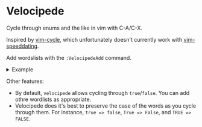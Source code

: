 # Velocipede

Cycle through enums and the like in vim with C-A/C-X.

Inspired by [vim-cycle](https://github.com/zef/vim-cycle), which unfortunately doesn't currently work with [vim-speeddating](https://github.com/tpope/vim-speeddating).

Add wordslists with the `:VelocipedeAdd` command.

<details>
<summary>Example</summary>

For cycling through CSS `position` values:

```vim
VelocipedeAdd static relative absolute fixed sticky
```
</details>

Other features:
- By default, `velocipede` allows cycling through `true`/`false`. You can add othre wordlists as appropriate.
- Velocipede does it's best to preserve the case of the words as you cycle through them.
  For instance, `true => false`, `True => False`, and `TRUE => FALSE`.

